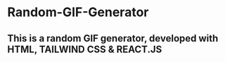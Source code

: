 # Random-GIF-Generator

## This is a random GIF generator, developed with HTML, TAILWIND CSS & REACT.JS
